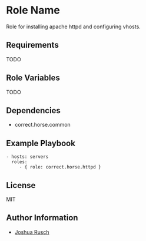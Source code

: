 Role Name
=========

Role for installing apache httpd and configuring vhosts.

Requirements
------------

TODO

Role Variables
--------------

TODO

Dependencies
------------

* correct.horse.common

Example Playbook
----------------

    - hosts: servers
      roles:
         - { role: correct.horse.httpd }

License
-------

MIT

Author Information
------------------

* [Joshua Rusch](https://correct.horse/)

